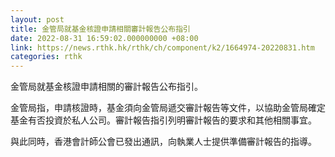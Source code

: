 ```yaml
---
layout: post
title: 金管局就基金核證申請相關審計報告公布指引
date: 2022-08-31 16:59:02.000000000 +08:00
link: https://news.rthk.hk/rthk/ch/component/k2/1664974-20220831.htm
categories: rthk
---
```


金管局就基金核證申請相關的審計報告公布指引。

金管局指，申請核證時，基金須向金管局遞交審計報告等文件，以協助金管局確定基金有否投資於私人公司。審計報告指引列明審計報告的要求和其他相關事宜。

與此同時，香港會計師公會已發出通訊，向執業人士提供準備審計報告的指導。
